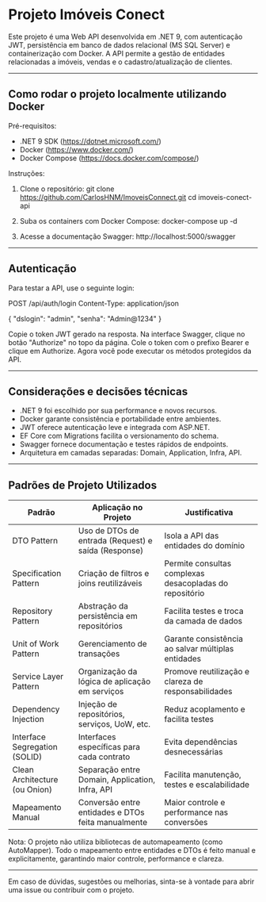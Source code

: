# Projeto Imóveis Conect

Este projeto é uma Web API desenvolvida em .NET 9, com autenticação JWT, persistência em banco de dados relacional (MS SQL Server) e containerização com Docker.
A API permite a gestão de entidades relacionadas a imóveis, vendas e o cadastro/atualização de clientes.

------------------------------------------------------------

## Como rodar o projeto localmente utilizando Docker

Pré-requisitos:
- .NET 9 SDK (https://dotnet.microsoft.com/)
- Docker (https://www.docker.com/)
- Docker Compose (https://docs.docker.com/compose/)

Instruções:

1. Clone o repositório:
   git clone https://github.com/CarlosHNM/ImoveisConnect.git
   cd imoveis-conect-api

2. Suba os containers com Docker Compose:
   docker-compose up -d

3. Acesse a documentação Swagger:
   http://localhost:5000/swagger

------------------------------------------------------------

## Autenticação

Para testar a API, use o seguinte login:

POST /api/auth/login
Content-Type: application/json

{
  "dslogin": "admin",
  "senha": "Admin@1234"
}

Copie o token JWT gerado na resposta.
Na interface Swagger, clique no botão "Authorize" no topo da página.
Cole o token com o prefixo Bearer e clique em Authorize.
Agora você pode executar os métodos protegidos da API.

------------------------------------------------------------

## Considerações e decisões técnicas

- .NET 9 foi escolhido por sua performance e novos recursos.
- Docker garante consistência e portabilidade entre ambientes.
- JWT oferece autenticação leve e integrada com ASP.NET.
- EF Core com Migrations facilita o versionamento do schema.
- Swagger fornece documentação e testes rápidos de endpoints.
- Arquitetura em camadas separadas: Domain, Application, Infra, API.

------------------------------------------------------------

## Padrões de Projeto Utilizados

Padrão                                      | Aplicação no Projeto                                | Justificativa
------------------------------------------- | --------------------------------------------------- | -------------------------------------------------------
DTO Pattern                                 | Uso de DTOs de entrada (Request) e saída (Response) | Isola a API das entidades do domínio
Specification Pattern                       | Criação de filtros e joins reutilizáveis            | Permite consultas complexas desacopladas do repositório
Repository Pattern                          | Abstração da persistência em repositórios           | Facilita testes e troca da camada de dados
Unit of Work Pattern                        | Gerenciamento de transações                         | Garante consistência ao salvar múltiplas entidades
Service Layer Pattern                       | Organização da lógica de aplicação em serviços      | Promove reutilização e clareza de responsabilidades
Dependency Injection                        | Injeção de repositórios, serviços, UoW, etc.        | Reduz acoplamento e facilita testes
Interface Segregation (SOLID)               | Interfaces específicas para cada contrato           | Evita dependências desnecessárias
Clean Architecture (ou Onion)               | Separação entre Domain, Application, Infra, API     | Facilita manutenção, testes e escalabilidade
Mapeamento Manual                           | Conversão entre entidades e DTOs feita manualmente  | Maior controle e performance nas conversões

Nota: O projeto não utiliza bibliotecas de automapeamento (como AutoMapper).
Todo o mapeamento entre entidades e DTOs é feito manual e explicitamente, garantindo maior controle, performance e clareza.

------------------------------------------------------------

Em caso de dúvidas, sugestões ou melhorias, sinta-se à vontade para abrir uma issue ou contribuir com o projeto.
